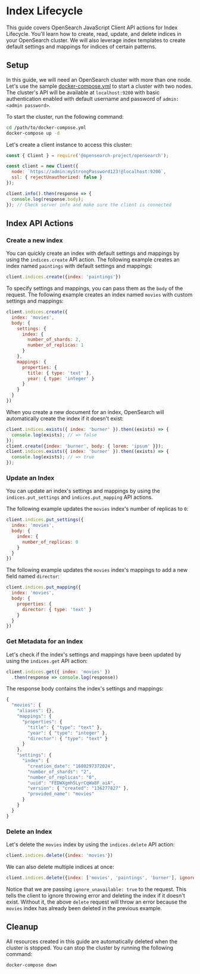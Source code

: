 # Index Lifecycle
This guide covers OpenSearch JavaScript Client API actions for Index Lifecycle. You'll learn how to create, read, update, and delete indices in your OpenSearch cluster. We will also leverage index templates to create default settings and mappings for indices of certain patterns.

## Setup

In this guide, we will need an OpenSearch cluster with more than one node. Let's use the sample [docker-compose.yml](https://opensearch.org/samples/docker-compose.yml) to start a cluster with two nodes. The cluster's API will be available at `localhost:9200` with basic authentication enabled with default username and password of `admin:<admin password>`.

To start the cluster, run the following command:

```bash
cd /path/to/docker-compose.yml
docker-compose up -d
```

Let's create a client instance to access this cluster:

```javascript
const { Client } = require('@opensearch-project/opensearch');

const client = new Client({
  node: `https://admin:myStrongPassword123!@localhost:9200`,
  ssl: { rejectUnauthorized: false }
});

client.info().then(response => {
  console.log(response.body);
}); // Check server info and make sure the client is connected
```

## Index API Actions

### Create a new index
You can quickly create an index with default settings and mappings by using the `indices.create` API action. The following example creates an index named `paintings` with default settings and mappings:

```javascript
client.indices.create({index: 'paintings'})
```
To specify settings and mappings, you can pass them as the `body` of the request. The following example creates an index named `movies` with custom settings and mappings:

```javascript
client.indices.create({
  index: 'movies',
  body: {
    settings: {
      index: {
        number_of_shards: 2,
        number_of_replicas: 1
      }
    },
    mappings: {
      properties: {
        title: { type: 'text' },
        year: { type: 'integer' }
      }
    }
  }
})
```
When you create a new document for an index, OpenSearch will automatically create the index if it doesn't exist:

```javascript
client.indices.exists({ index: 'burner' }).then((exists) => {
  console.log(exists); // => false
});
client.create({index: 'burner', body: { lorem: 'ipsum' }});
client.indices.exists({ index: 'burner' }).then((exists) => {
  console.log(exists); // => true
});
```


### Update an Index
You can update an index's settings and mappings by using the `indices.put_settings` and `indices.put_mapping` API actions. 

The following example updates the `movies` index's number of replicas to `0`:

```javascript
client.indices.put_settings({
  index: 'movies',
  body: {
    index: {
      number_of_replicas: 0
    }
  }
})
```
The following example updates the `movies` index's mappings to add a new field named `director`:

```javascript
client.indices.put_mapping({
  index: 'movies',
  body: {
    properties: {
      director: { type: 'text' }
    }
  }
})
```

### Get Metadata for an Index
Let's check if the index's settings and mappings have been updated by using the `indices.get` API action:

```javascript
client.indices.get({ index: 'movies' })
  .then(response => console.log(response))
```
The response body contains the index's settings and mappings:

```javascript
{
  "movies": {
    "aliases": {},
    "mappings": {
      "properties": {
        "title": { "type": "text" },
        "year": { "type": "integer" },
        "director": { "type": "text" }
      }
    },
    "settings": {
      "index": {
        "creation_date": "1680297372024",
        "number_of_shards": "2",
        "number_of_replicas": "0",
        "uuid": "FEDWXgmhSLyrCqWa8F_aiA",
        "version": { "created": "136277827" },
        "provided_name": "movies"
      }
    }
  }
}
```
### Delete an Index
Let's delete the `movies` index by using the `indices.delete` API action:

```javascript
client.indices.delete({index: 'movies'})
```
We can also delete multiple indices at once:

```javascript
client.indices.delete({index: ['movies', 'paintings', 'burner'], ignore_unavailable: true,})
```
Notice that we are passing `ignore_unavailable: true` to the request. This tells the client to ignore throwing error and deleting the index if it doesn't exist. Without it, the above `delete` request will throw an error because the `movies` index has already been deleted in the previous example.

## Cleanup

All resources created in this guide are automatically deleted when the cluster is stopped. You can stop the cluster by running the following command:

```bash
docker-compose down
```
